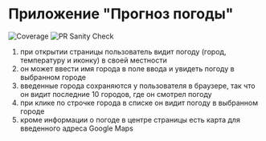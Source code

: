 # Приложение "Прогноз погоды"

![Coverage](https://github.com/lliriq77/otus--weather-forecast/actions/workflows/coverage.yml/badge.svg?event=pull_request)
![PR Sanity Check](https://github.com/lliriq77/otus--weather-forecast/actions/workflows/sanity-check.yml/badge.svg?event=pull_request)

1. при открытии страницы пользователь видит погоду (город, температуру и иконку) в своей местности
2. он может ввести имя города в поле ввода и увидеть погоду в выбранном городе
3. введенные города сохраняются у пользователя в браузере, так что он видит последние 10 городов, где он смотрел погоду
4. при клике по строчке города в списке он видит погоду в выбранном городе
5. кроме информации о погоде в центре страницы есть карта для введенного адреса Google Maps
